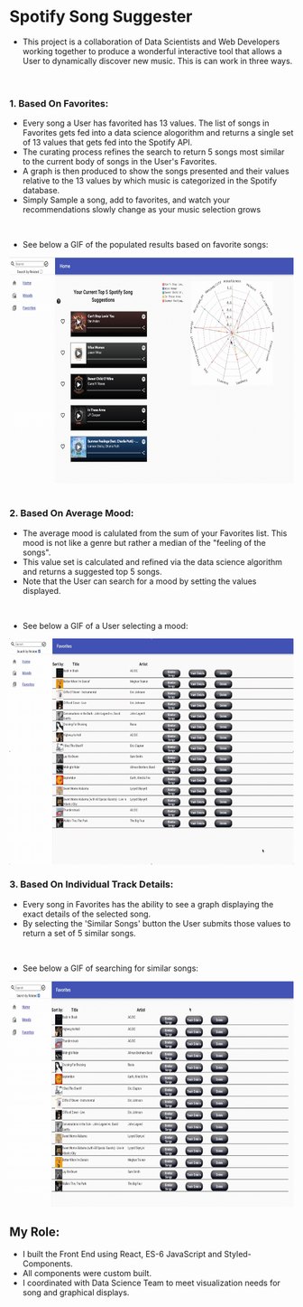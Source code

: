 # Spotify Song Suggester
- This project is a collaboration of Data Scientists and Web Developers working together to produce a wonderful interactive
tool that allows a User to dynamically discover new music. This is can work in three ways.
<br><br><br>

### 1. Based On Favorites:
- Every song a User has favorited has 13 values. The list of songs in Favorites gets fed into a data science alogorithm and returns a single set of 13 values that gets fed into the Spotify API.
- The curating process refines the search to return 5 songs most similar to the current body of songs in the User's Favorites.
- A graph is then produced to show the songs presented and their values relative to the 13 values by which music is categorized in the Spotify database.
- Simply Sample a song, add to favorites, and watch your recommendations slowly change as your music selection grows
<br>

- See below a GIF of the populated results based on favorite songs:
<center>
<img src="./data/spotify-favorite-recommendations.gif" title="Favorite based recommendations display GIF" alt="Favorite based recommendations display GIF" width="800" height="400">
<br><br>
</center>

### 2. Based On Average Mood:
- The average mood is calulated from the sum of your Favorites list. This mood is not like a genre but rather a median of the "feeling of the songs".
- This value set is calculated and refined via the data science algorithm and returns a suggested top 5 songs.
- Note that the User can search for a mood by setting the values displayed.
<br>

- See below a GIF of a User selecting a mood:
<img src="./data/spotify-moods.gif" title="Mood based recommendations display" alt="Mood based recommendations display" width="800" height="400">

### 3. Based On Individual Track Details:
- Every song in Favorites has the ability to see a graph displaying the exact details of the selected song.
- By selecting the 'Similar Songs' button the User submits those values to return a set of 5 similar songs.
<br>

- See below a GIF of searching for similar songs:
<center>
<img src="./data/spotify-similar-songs.gif" title="Look up similar songs GIF" alt="Look up similar songs GIF" width="800" height="400">
</center>


## My Role:
- I built the Front End using React, ES-6 JavaScript and Styled-Components.
- All components were custom built.
- I coordinated with Data Science Team to meet visualization needs for song and graphical displays.
